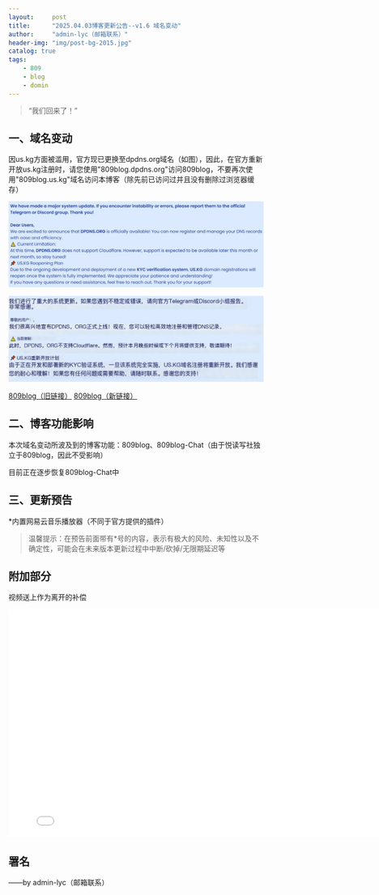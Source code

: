 ```yaml
---
layout:     post
title:      "2025.04.03博客更新公告--v1.6 域名变动"
author:     "admin-lyc（邮箱联系）"
header-img: "img/post-bg-2015.jpg"
catalog: true
tags:
    - 809
    - blog
    - domin
---
```


> “我们回来了！”

## 一、域名变动

<p>因us.kg方面被滥用，官方现已更换至dpdns.org域名（如图），因此，在官方重新开放us.kg注册时，请您使用"809blog.dpdns.org"访问809blog，不要再次使用"809blog.us.kg"域名访问本博客（除先前已访问过并且没有删除过浏览器缓存）</p>

![个人页的官方提示（EN）](/img/us.kg(en).jpg "个人页的官方提示（EN）")

![个人页的官方提示（CN机翻）](/img/us.kg(cn).jpg "个人页的官方提示（CN机翻）")

[809blog（旧链接）](https://809blog.us.kg/)
[809blog（新链接）](https://809blog.dpdns.org/)

## 二、博客功能影响

<p>本次域名变动所波及到的博客功能：809blog、809blog-Chat（由于悦读写社独立于809blog，因此不受影响）</p>

<p>目前正在逐步恢复809blog-Chat中</p>

## 三、更新预告

<p>*内置网易云音乐播放器（不同于官方提供的插件）</p>

> 温馨提示：在预告前面带有*号的内容，表示有极大的风险、未知性以及不确定性，可能会在未来版本更新过程中中断/砍掉/无限期延迟等

## 附加部分

<p>视频送上作为离开的补偿</p>

<iframe width="800" height="450" src="//player.bilibili.com/player.html?isOutside=true&aid=113977577177403&bvid=BV1gAN9euEez&cid=28308016070&p=1" scrolling="no" border="0" frameborder="no" framespacing="0" allowfullscreen="true"> </iframe>

<p id = "build"></p>

## 署名

<p>——by admin-lyc（邮箱联系）</p>
